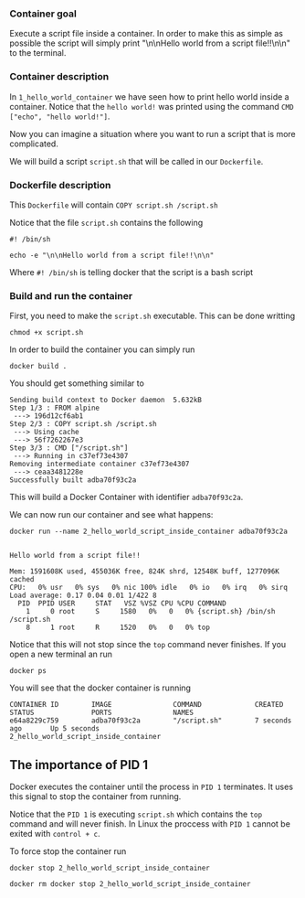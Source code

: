 
### Container goal

Execute a script file inside a container. 
In order to make this as simple as possible the script will simply print "\n\nHello world from a script file!!\n\n" 
to the terminal.


### Container description

In `1_hello_world_container` we have seen how to print hello world inside a container.
Notice that the `hello world!` was printed using the command `CMD ["echo", "hello world!"]`.

Now you can imagine a situation where you want to run a script that is more complicated.

We will build a script `script.sh` that will be called in our `Dockerfile`. 


### Dockerfile description

This `Dockerfile` will contain `COPY script.sh /script.sh` 

Notice that the file `script.sh` contains the following

```
#! /bin/sh

echo -e "\n\nHello world from a script file!!\n\n"
```

Where `#! /bin/sh` is telling docker that the script is a bash script


### Build and run the container

First, you need to make the `script.sh` executable.  This can be done writting

```
chmod +x script.sh
```

In order to build the container you can simply run
```
docker build .
```

You should get something similar to 
```
Sending build context to Docker daemon  5.632kB
Step 1/3 : FROM alpine
 ---> 196d12cf6ab1
Step 2/3 : COPY script.sh /script.sh
 ---> Using cache
 ---> 56f7262267e3
Step 3/3 : CMD ["/script.sh"]
 ---> Running in c37ef73e4307
Removing intermediate container c37ef73e4307
 ---> ceaa3481228e
Successfully built adba70f93c2a
```

This will build a Docker Container with identifier  `adba70f93c2a`.

We can now run our container and see what happens:

```
docker run --name 2_hello_world_script_inside_container adba70f93c2a


Hello world from a script file!!

Mem: 1591608K used, 455036K free, 824K shrd, 12548K buff, 1277096K cached
CPU:   0% usr   0% sys   0% nic 100% idle   0% io   0% irq   0% sirq
Load average: 0.17 0.04 0.01 1/422 8
  PID  PPID USER     STAT   VSZ %VSZ CPU %CPU COMMAND
    1     0 root     S     1580   0%   0   0% {script.sh} /bin/sh /script.sh
    8     1 root     R     1520   0%   0   0% top

```

Notice that this will not stop since the `top` command never finishes. If you open a new terminal an run 

```
docker ps
```

You will see that the docker container is running

```
CONTAINER ID        IMAGE               COMMAND             CREATED             STATUS              PORTS               NAMES
e64a8229c759        adba70f93c2a        "/script.sh"        7 seconds ago       Up 5 seconds                            2_hello_world_script_inside_container
```


## The importance of PID 1

Docker executes the container until the process in `PID 1` terminates. It uses this signal to stop the container from running.

Notice that the `PID 1` is executing `script.sh` which contains the `top` command and will never finish.
In Linux the proccess with `PID 1` cannot be exited with `control + c`. 

To force stop the container run 
```
docker stop 2_hello_world_script_inside_container
```


```
docker rm docker stop 2_hello_world_script_inside_container
```